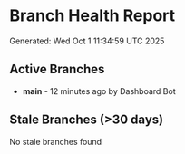 # Branch Health Report
Generated: Wed Oct  1 11:34:59 UTC 2025

## Active Branches
- **main** - 12 minutes ago by Dashboard Bot

## Stale Branches (>30 days)
No stale branches found
